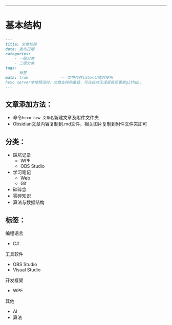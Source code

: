 ___
# 基本结构

```markdown
---
title: 文章标题
date: 发布日期
categories:
    - 一级分类
    - 二级分类
tags:
    - 标签
math: true              -- 文中存在latex公式时使用
hexo server本地预览时，文章支持热重载，可先校对无误后再部署到github。
---
```
## 文章添加方法：

- 命令`hexo new 文章名`新建文章及附件文件夹
- Obsidian文章内容复制到.md文件，相关图片复制到附件文件夹即可
## 分类：

- 踩坑记录
	- WPF
	- OBS Studio
- 学习笔记
	- Web
	- Git
- 碎碎念
- 零碎知识
- 算法与数据结构

## 标签：

 编程语言
- C#

工具软件
- OBS Studio
- Visual Studio

开发框架
- WPF

其他
 - AI
 - 算法